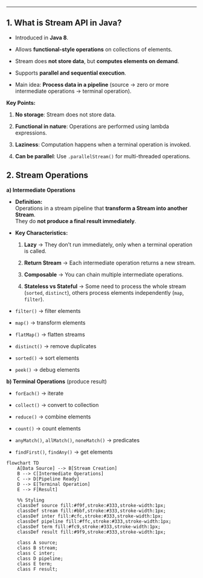 
---

## **1. What is Stream API in Java?**

- Introduced in **Java 8**.
    
- Allows **functional-style operations** on collections of elements.
    
- Stream does **not store data**, but **computes elements on demand**.
    
- Supports **parallel and sequential execution**.
    
- Main idea: **Process data in a pipeline** (source → zero or more intermediate operations → terminal operation).
    

**Key Points:**

1. **No storage**: Stream does not store data.
    
2. **Functional in nature**: Operations are performed using lambda expressions.
    
3. **Laziness**: Computation happens when a terminal operation is invoked.
    
4. **Can be parallel**: Use `.parallelStream()` for multi-threaded operations.

## **2. Stream Operations**

**a) Intermediate Operations**

- **Definition:**  
    Operations in a stream pipeline that **transform a Stream into another Stream**.  
    They do **not produce a final result immediately**.
    
- **Key Characteristics:**
    
    1. **Lazy** → They don’t run immediately, only when a terminal operation is called.
        
    2. **Return Stream** → Each intermediate operation returns a new stream.
        
    3. **Composable** → You can chain multiple intermediate operations.
        
    4. **Stateless vs Stateful** → Some need to process the whole stream (`sorted`, `distinct`), others process elements independently (`map`, `filter`).

- `filter()` → filter elements
    
- `map()` → transform elements
    
- `flatMap()` → flatten streams
    
- `distinct()` → remove duplicates
    
- `sorted()` → sort elements
    
- `peek()` → debug elements
    

**b) Terminal Operations** (produce result)

- `forEach()` → iterate
    
- `collect()` → convert to collection
    
- `reduce()` → combine elements
    
- `count()` → count elements
    
- `anyMatch()`, `allMatch()`, `noneMatch()` → predicates
    
- `findFirst()`, `findAny()` → get elements


```mermaid
flowchart TD
    A[Data Source] --> B[Stream Creation]
    B --> C[Intermediate Operations]
    C --> D[Pipeline Ready]
    D --> E[Terminal Operation]
    E --> F[Result]

    %% Styling
    classDef source fill:#f9f,stroke:#333,stroke-width:1px;
    classDef stream fill:#bbf,stroke:#333,stroke-width:1px;
    classDef inter fill:#cfc,stroke:#333,stroke-width:1px;
    classDef pipeline fill:#ffc,stroke:#333,stroke-width:1px;
    classDef term fill:#fc9,stroke:#333,stroke-width:1px;
    classDef result fill:#9f9,stroke:#333,stroke-width:1px;

    class A source;
    class B stream;
    class C inter;
    class D pipeline;
    class E term;
    class F result;
```
